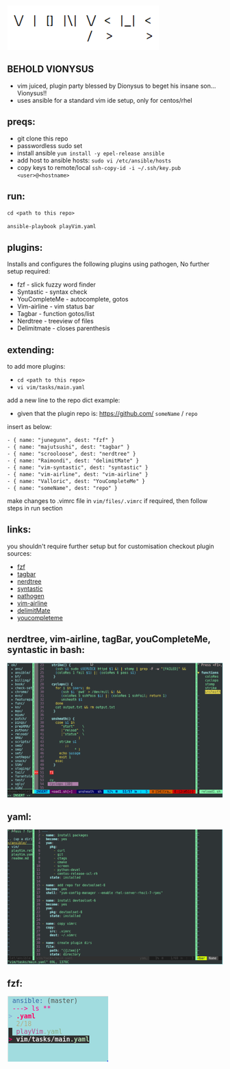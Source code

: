 ![title](https://github.com/cmdline-batchelor/test/blob/master/image.png)

## BEHOLD VIONYSUS

- vim juiced, plugin party blessed by Dionysus to beget his insane son... Vionysus!!
- uses ansible for a standard vim ide setup, only for centos/rhel

## preqs:

- git clone this repo
- passwordless sudo set 
- install ansible `yum install -y epel-release ansible`
- add host to ansible hosts: `sudo vi /etc/ansible/hosts`
- copy keys to remote/local `ssh-copy-id -i ~/.ssh/key.pub <user>@<hostname>`



## run:

`cd <path to this repo>`

`ansible-playbook playVim.yaml`

## plugins:

Installs and configures the following plugins using pathogen, No further setup required:
- fzf - slick fuzzy word finder
- Syntastic - syntax check
- YouCompleteMe - autocomplete, gotos
- Vim-airline - vim status bar
- Tagbar - function gotos/list
- Nerdtree - treeview of files
- Delimitmate - closes parenthesis

## extending:

to add more plugins:

- `cd <path to this repo>`
- `vi vim/tasks/main.yaml`

 add a new line to the repo dict example:
 - given that the plugin repo is: https://github.com/ `someName` / `repo`
 
 insert as below: 
 ``` 
 - { name: "junegunn", dest: "fzf" }
- { name: "majutsushi", dest: "tagbar" }
- { name: "scrooloose", dest: "nerdtree" }
- { name: "Raimondi", dest: "delimitMate" }
- { name: "vim-syntastic", dest: "syntastic" }
- { name: "vim-airline", dest: "vim-airline" }
- { name: "Valloric", dest: "YouCompleteMe" }
- { name: "someName", dest: "repo" }
 ```
make changes to .vimrc file in `vim/files/.vimrc` if required, then follow steps in run section

## links:

you shouldn't require further setup but for customisation checkout plugin sources:

- [fzf](https://github.com/junegunn/fzfe)
- [tagbar](https://github.com/majutsushi/tagbar)
- [nerdtree](https://github.com/scrooloose/nerdtree)
- [syntastic](https://github.com/vim-airline/vim-airline)
- [pathogen](https://github.com/tpope/vim-pathogen)
- [vim-airline](https://github.com/vim-syntastic/syntastic)
- [delimitMate](https://github.com/Raimondi/delimitMate)
- [youcompleteme](https://github.com/Valloric/YouCompleteMe)

## nerdtree, vim-airline, tagBar, youCompleteMe, syntastic in bash:
![title](https://github.com/cmdline-batchelor/test/blob/master/vim3.PNG)

## yaml:
![title](https://github.com/cmdline-batchelor/test/blob/master/yaml.PNG)

## fzf:
![title](https://github.com/cmdline-batchelor/test/blob/master/fzf.PNG)

